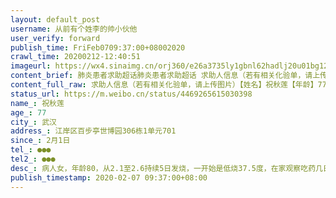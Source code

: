 ```yaml
---
layout: default_post
username: 从前有个姓李的帅小伙他
user_verify: forward
publish_time: FriFeb0709:37:00+08002020
crawl_time: 20200212-12:40:51
imageurl: https://wx4.sinaimg.cn/orj360/e26a3735ly1gbnl62hadlj20u01bg121.jpg,https://wx1.sinaimg.cn/orj360/e26a3735ly1gbnl62yhxfj20kb0nmmzk.jpg
content_brief: 肺炎患者求助超话肺炎患者求助超话 求助人信息（若有相关化验单，请上传图片）【姓名】祝秋莲【年龄】77【所在城市】武汉【所在小区、社区】江岸区百步亭世博园306栋1单元701【患病时间】2月1日【联系方式】●●●【其他紧急联系人】●●●【病情描述】病人女，年龄80，从2. ...全文
content_full_raw: 求助人信息（若有相关化验单，请上传图片）【姓名】祝秋莲【年龄】77【所在城市】武汉【所在小区、社区】江岸区百步亭世博园306栋1单元701【患病时间】2月1日【联系方式】●●●【其他紧急联系人】●●●【病情描述】病人女，年龄80，从2.1至2.6持续5日发烧，一开始是低烧37.5度，在家观察吃药几日后不见控制，全身无力，意识模糊，甚至无力说话，5天基本都没有吃饭。今日高烧至38.4度后，送至江岸区普仁医院检查，拍了CT做了查血，CT显示病毒性肺炎，左肺基本全白，反应蛋白极高。医生表示大概率是新型冠状病毒，很危险，需要尽快入院治疗。但在此之前需要进行核酸检测，遂去社区排队后，社区表示他们那边很慢才能排到，因老年人情况很差，同时患有哮喘，支气管炎，高血压等基础疾病。情况比较危急，社区要求我们自己也尽量寻找方法能做核酸检测。在此求助大家。恳请各位好心人能帮我们一把。🙏🙏🙏
status_url: https://m.weibo.cn/status/4469265615030398
name_: 祝秋莲
age_: 77
city_: 武汉
address_: 江岸区百步亭世博园306栋1单元701
since_: 2月1日
tel_: ●●●
tel2_: ●●●
desc_: 病人女，年龄80，从2.1至2.6持续5日发烧，一开始是低烧37.5度，在家观察吃药几日后不见控制，全身无力，意识模糊，甚至无力说话，5天基本都没有吃饭。今日高烧至38.4度后，送至江岸区普仁医院检查，拍了CT做了查血，CT显示病毒性肺炎，左肺基本全白，反应蛋白极高。医生表示大概率是新型冠状病毒，很危险，需要尽快入院治疗。但在此之前需要进行核酸检测，遂去社区排队后，社区表示他们那边很慢才能排到，因老年人情况很差，同时患有哮喘，支气管炎，高血压等基础疾病。情况比较危急，社区要求我们自己也尽量寻找方法能做核酸检测。在此求助大家。恳请各位好心人能帮我们一把。🙏🙏🙏
publish_timestamp: 2020-02-07 09:37:00+08:00
---
```

